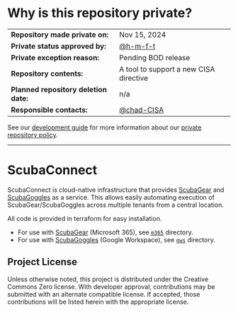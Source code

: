 # Why is this repository private? #

|                                       |                                        |
| ------------------------------------- | -------------------------------------- |
| **Repository made private on:**       | Nov 15, 2024                           |
| **Private status approved by:**       | [@h-m-f-t](https://github.com/h-m-f-t) |
| **Private exception reason:**         | Pending BOD release                    |
| **Repository contents:**              | A tool to support a new CISA directive |
| **Planned repository deletion date:** | n/a                            |
| **Responsible contacts:**             | [@chad-CISA](https://github.com/chad-CISA)  |

See our [development guide](https://github.com/cisagov/development-guide#readme)
for more information about our [private repository
policy](https://github.com/cisagov/development-guide/blob/develop/open-source-policy/practice.md#private-repositories).

- - - - -

<!-- above should be deleted once public -->

# ScubaConnect
ScubaConnect is cloud-native infrastructure that provides [ScubaGear](https://github.com/cisagov/ScubaGear) and [ScubaGoggles](https://github.com/cisagov/ScubaGoggles) as a service.
This allows easily automating execution of ScubaGear/ScubaGoggles across multiple tenants from a central location.

All code is provided in terraform for easy installation.

* For use with [ScubaGear](https://github.com/cisagov/ScubaGear) (Microsoft 365), see [`m365`](https://github.com/cisagov/ScubaConnect/blob/main/m365) directory.
* For use with [ScubaGoggles](https://github.com/cisagov/ScubaGear) (Google Workspace), see [`gws`](https://github.com/cisagov/ScubaConnect/blob/main/gws) directory.

## Project License

Unless otherwise noted, this project is distributed under the Creative Commons Zero license. With developer approval, contributions may be submitted with an alternate compatible license. If accepted, those contributions will be listed herein with the appropriate license.
